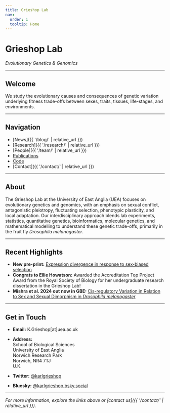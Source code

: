 ```yaml
---
title: Grieshop Lab
nav:
  order: 1
  tooltip: Home
---
```


# Grieshop Lab

_Evolutionary Genetics & Genomics_

---

## Welcome

We study the evolutionary causes and consequences of genetic variation underlying fitness trade-offs between sexes, traits, tissues, life-stages, and environments.

---

## Navigation

- [News]({{ '/blog/' | relative_url }})
- [Research]({{ '/research/' | relative_url }})
- [People]({{ '/team/' | relative_url }})
- [Publications](https://scholar.google.com/citations?user=52Zoz-wAAAAJ)
- [Code](https://github.com/karlgrieshop)
- [Contact]({{ '/contact/' | relative_url }})

---

## About

The Grieshop Lab at the University of East Anglia (UEA) focuses on evolutionary genetics and genomics, with an emphasis on sexual conflict, antagonistic pleiotropy, fluctuating selection, phenotypic plasticity, and local adaptation. Our interdisciplinary approach blends lab experiments, statistics, quantitative genetics, bioinformatics, molecular genetics, and mathematical modelling to understand these genetic trade-offs, primarily in the fruit fly *Drosophila melanogaster*.

---

## Recent Highlights

- **New pre-print:** [Expression divergence in response to sex-biased selection](https://www.biorxiv.org/content/10.1101/2024.11.11.622976v2.abstract)
- **Congrats to Ellie Howatson:** Awarded the Accreditation Top Project Award from the Royal Society of Biology for her undergraduate research dissertation in the Grieshop Lab!
- **Mishra et al. 2024 out now in GBE:** [Cis-regulatory Variation in Relation to Sex and Sexual Dimorphism in *Drosophila melanogaster*](https://academic.oup.com/gbe/article/16/11/evae234/7913330)

---

## Get in Touch

- **Email:** K.Grieshop[at]uea.ac.uk
- **Address:**  
  School of Biological Sciences  
  University of East Anglia  
  Norwich Research Park  
  Norwich, NR4 7TJ  
  U.K.

- **Twitter:** [@karlgrieshop](https://x.com/karlgrieshop)
- **Bluesky:** [@karlgrieshop.bsky.social](https://bsky.app/profile/karlgrieshop.bsky.social)

---

*For more information, explore the links above or [contact us]({{ '/contact/' | relative_url }}).*
